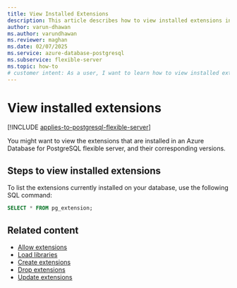 ```yaml
---
title: View Installed Extensions
description: This article describes how to view installed extensions in an Azure Database for PostgreSQL flexible server.
author: varun-dhawan
ms.author: varundhawan
ms.reviewer: maghan
ms.date: 02/07/2025
ms.service: azure-database-postgresql
ms.subservice: flexible-server
ms.topic: how-to
# customer intent: As a user, I want to learn how to view installed extensions in an Azure Database for PostgreSQL flexible server.
---
```


# View installed extensions

[!INCLUDE [applies-to-postgresql-flexible-server](~/reusable-content/ce-skilling/azure/includes/postgresql/includes/applies-to-postgresql-flexible-server.md)]

You might want to view the extensions that are installed in an Azure Database for PostgreSQL flexible server, and their corresponding versions.

## Steps to view installed extensions

To list the extensions currently installed on your database, use the following SQL command:

```sql
SELECT * FROM pg_extension;
```

## Related content

- [Allow extensions](how-to-allow-extensions.md)
- [Load libraries](how-to-load-libraries.md)
- [Create extensions](how-to-create-extensions.md)
- [Drop extensions](how-to-drop-extensions.md)
- [Update extensions](how-to-update-extensions.md)
